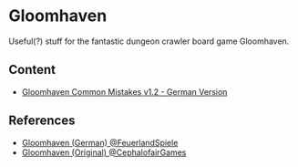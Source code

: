 # Gloomhaven
Useful(?) stuff for the fantastic dungeon crawler board game Gloomhaven.

## Content
- [Gloomhaven Common Mistakes v1.2 - German Version](./common-mistakes/)

## References
- [Gloomhaven (German) @FeuerlandSpiele](http://www.feuerland-spiele.de/spiele/gloomhaven.php)
- [Gloomhaven (Original) @CephalofairGames](https://www.cephalofair.com/gloomhaven)
